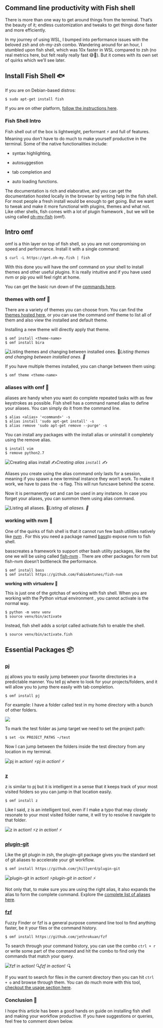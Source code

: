 ##  Command line productivity with Fish shell

There is more than one way to get around things from the terminal. That’s the beauty of it; endless customization and tweaks to get things done faster and more efficiently.

In my journey of using WSL, I bumped into performance issues with the beloved zsh and oh-my-zsh combo. Wandering around for an hour, I stumbled upon fish shell, which was 10x faster in WSL compared to zsh (no real metrics here, but felt really really fast 😅🚀). But it comes with its own set of quirks which we’ll see later.

## **Install Fish Shell** 🐟

If you are on Debian-based distros:

    $ sudo apt-get install fish

If you are on other platform, [follow the instructions here](https://github.com/fish-shell/fish-shell#getting-fish).

### **Fish Shell Intro**

Fish shell out of the box is lightweight, performant ⚡ and full of features. Meaning you don’t have to do much to make yourself productive in the terminal. Some of the native functionalities include:

* syntax highlighting,

* autosuggestion

* tab completion and

* auto loading functions.

The documentation is rich and elaborative, and you can get the documentation hosted locally in the browser by writing help in the fish shell. For most people a fresh install would be enough to get going. But we want to tweak and make it more functional with plugins, themes and what not. Like other shells, fish comes with a lot of plugin framework , but we will be using called [oh-my-fish](https://github.com/oh-my-fish/oh-my-fish) (omf).

## **Intro omf**

omf is a thin layer on top of fish shell, so you are not compromising on speed and performance. Install it with a single command:

    $ curl -L https://get.oh-my.fish | fish

With this done you will have the omf command on your shell to install themes and other useful plugins. It is really intuitive and if you have used nvm or pip you will feel right at home.

You can get the basic run down of the [commands here](https://github.com/oh-my-fish/oh-my-fish#getting-started).

### **themes with omf 🎨**

There are a variety of themes you can choose from. You can find the [themes hosted here,](https://github.com/oh-my-fish/oh-my-fish/blob/master/docs/Themes.md) or you can use the command omf theme to list all of them and also view the installed and default theme.

Installing a new theme will directly apply that theme.

    $ omf install <theme-name>
    $ omf install bira

![Listing themes and changing between installed ones. 🎨](https://cdn-images-1.medium.com/max/2032/1*RFN2ONxk2-Lzn_K9uUptzg.gif)*Listing themes and changing between installed ones. 🎨*

If you have multiple themes installed, you can change between them using:

    $ omf theme <theme-name>

### **aliases with omf 🍦**

aliases are handy when you want do complete repeated tasks with as few keystrokes as possible. Fish shell has a command named alias to define your aliases. You can simply do it from the command line.

    $ alias <alias> '<command>' -s
    $ alias install 'sudo apt-get install' -s
    $ alias remove 'sudo apt-get remove --purge' -s

You can install any packages with the install alias or uninstall it completely using the remove alias.

    $ install vim
    $ remove python2.7

![Creating alias `install` ✍](https://cdn-images-1.medium.com/max/2032/1*WThV-osTr7qeVxtDH7cSiw.gif)*Creating alias `install` ✍*

Aliases you create using the alias command only lasts for a session, meaning if you spawn a new terminal instance they won’t work. To make it work, we have to pass the -s flag. This will run funcsave <alias> behind the scene.

Now it is permanently set and can be used in any instance. In case you forget your aliases, you can summon them using alias command.

![Listing all aliases. 📃](https://cdn-images-1.medium.com/max/2032/1*vQumglI-6OpHawA-I5L9nA.gif)*Listing all aliases. 📃*

### **working with nvm 🔧**

One of the quirks of fish shell is that it cannot run few bash utilities natively like [nvm](https://github.com/nvm-sh/n) . For this you need a package named [bass](https://github.com/edc/bass)to expose nvm to fish shell.

basscreates a framework to support other bash utility packages, like the one we will be using called [fish-nvm](https://github.com/jorgebucaran/fish-nvm) . There are other packages for nvm but fish-nvm doesn’t bottleneck the performance.

    $ omf install bass
    $ omf install https://github.com/FabioAntunes/fish-nvm

**working with virtualenv 🐍**

This is just one of the gotchas of working with fish shell. When you are working with the Python virtual environment , you cannot activate is the normal way.

    $ python -m venv venv
    $ source venv/bin/activate

Instead, fish shell adds a script called activate.fish to enable the shell.

    $ source venv/bin/activate.fish

## Essential Packages 📦

### [pj](https://github.com/oh-my-fish/plugin-pj)

pj allows you to easily jump between your favorite directories in a predictable manner. You tell pj where to look for your projects/folders, and it will allow you to jump there easily with tab completion.

    $ omf install pj

For example: I have a folder called test in my home directory with a bunch of other folders.

![](https://cdn-images-1.medium.com/max/2000/1*WGRQj64vuEugFL_z2Ffzfw.png)

To mark the test folder as jump target we need to set the project path:

    $ set -Ux PROJECT_PATHS ~/test

Now I can jump between the folders inside the test directory from any location in my terminal.

![pj in action! ⚡](https://cdn-images-1.medium.com/max/2272/1*jI0uddiur0aJXbsjmz1y_g.gif)*pj in action! ⚡*

### [**z**](https://github.com/jethrokuan/z)

z is similar to pj but it is intelligent in a sense that it keeps track of your most visited folders so you can jump in that location easily.

    $ omf install z

Like I said, z is an intelligent tool, even if I make a typo that may closely resonate to your most visited folder name, it will try to resolve it navigate to that folder.

![z in action! ⚡](https://cdn-images-1.medium.com/max/2000/1*x8va4Ph_V_ADbMSre0PasA.gif)*z in action! ⚡*

### [plugin-git](https://github.com/jhillyerd/plugin-git)

Like the git plugin in zsh, the plugin-git package gives you the standard set of git aliases to accelerate your git workflow.

    $ omf install https://github.com/jhillyerd/plugin-git

![plugin-git in action! ⚡](https://cdn-images-1.medium.com/max/2000/1*N9xOm9M149wtYDQdlT7B3w.gif)*plugin-git in action! ⚡*

Not only that, to make sure you are using the right alias, it also expands the alias to form the complete command. Explore the [complete list of aliases here](https://github.com/jhillyerd/plugin-git#usage).

### [fzf](https://github.com/jethrokuan/fzf)

Fuzzy Finder or fzf is a general purpose command line tool to find anything faster, be it your files or the command history.

    $ omf install https://github.com/jethrokuan/fzf

To search through your command history, you can use the combo `ctrl + r` or write some part of the command and hit the combo to find only the commands that match your query.

![fzf in action! 🔍](https://cdn-images-1.medium.com/max/2000/1*lOEP-GYgbG07VnTca6o18g.gif)*fzf in action! 🔍*

If you want to search for files in the current directory then you can hit `ctrl + o` and browse through them. You can do much more with this tool, [checkout the usage section here](https://github.com/jethrokuan/fzf#usage).

### Conclusion 🙏

I hope this article has been a good hands on guide on installing fish shell and making your workflow productive. If you have suggestions or queries, feel free to comment down below.
